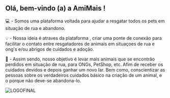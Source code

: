 ## Olá, bem-vindo (a) a AmiMais !



💻 - Somos uma plataforma voltada para ajudar a resgatar todos os pets em situação de rua e abandono.

💡 - Nossa ideia é atraves da plataforma , criar uma ponte de conexão para facilitar o contato entre resgatadores de animais em situaçoes de rua e ong's e/ou abrigos de cuidados e adoção.

🎯 - Assim sendo, nosso objetivo é levar mais animais que se encontrão perdidos em situação de rua, para ONGs, PetShop, etc. Afim de receber os cuidados devidos e depois ganhar um novo lar. Bem como, conscientizar as pessoas sobre os verdadeiros cuidados básico na criação de um animal, e o porque não deve-se abandona-lo.

![LOGOFINAL](https://user-images.githubusercontent.com/117034172/198893273-0b78dc4d-019d-4097-b5e7-40457366fbba.png)
